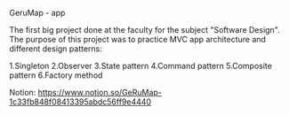 GeruMap - app

The first big project done at the faculty for the subject "Software Design".
The purpose of this project was to practice MVC app architecture and different design patterns:

1.Singleton
2.Observer
3.State pattern
4.Command pattern
5.Composite pattern
6.Factory method

Notion:
https://www.notion.so/GeRuMap-1c33fb848f08413395abdc56ff9e4440
